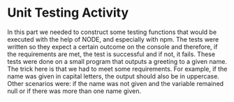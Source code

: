 # Unit Testing Activity
In this part we needed to construct some testing functions that would be executed with the help of NODE, and especially with npm. The tests were written so they expect a certain outcome on the console and therefore, if the requirements are met, the test is successful and if not, it fails. These tests were done on a small program that outputs a greeting to a given name. The trick here is that we had to meet some requirements. For example, if the name was given in capital letters, the output should also be in uppercase. Other scenarios were: if the name was not given and the variable remained null or if there was more than one name given.